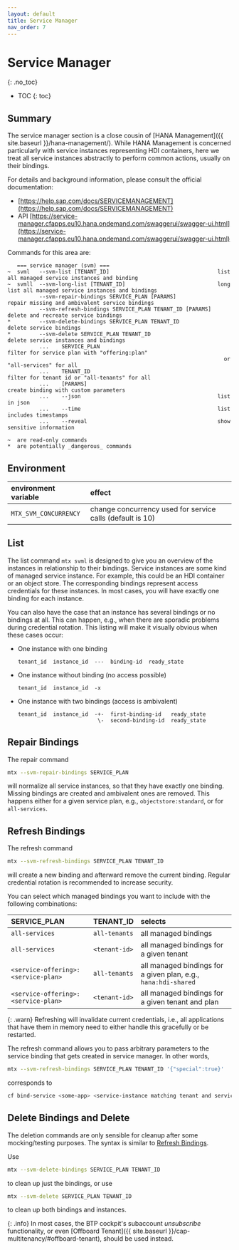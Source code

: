 ```yaml
---
layout: default
title: Service Manager
nav_order: 7
---
```


<!-- prettier-ignore-start -->
# Service Manager
{: .no_toc}
<!-- prettier-ignore-end -->

<!-- prettier-ignore -->
- TOC
{: toc}

## Summary

The service manager section is a close cousin of [HANA Management]({{ site.baseurl }}/hana-management/). While HANA
Management is concerned particularly with service instances representing HDI containers, here we treat all service
instances abstractly to perform common actions, usually on their bindings.

For details and background information, please consult the official documentation:

- [https://help.sap.com/docs/SERVICEMANAGEMENT](https://help.sap.com/docs/SERVICEMANAGEMENT)
- API [https://service-manager.cfapps.eu10.hana.ondemand.com/swaggerui/swagger-ui.html](https://service-manager.cfapps.eu10.hana.ondemand.com/swaggerui/swagger-ui.html)

Commands for this area are:

```
   === service manager (svm) ===
~  svml   --svm-list [TENANT_ID]                                  list all managed service instances and binding
~  svmll  --svm-long-list [TENANT_ID]                             long list all managed service instances and bindings
          --svm-repair-bindings SERVICE_PLAN [PARAMS]             repair missing and ambivalent service bindings
          --svm-refresh-bindings SERVICE_PLAN TENANT_ID [PARAMS]  delete and recreate service bindings
*         --svm-delete-bindings SERVICE_PLAN TENANT_ID            delete service bindings
*         --svm-delete SERVICE_PLAN TENANT_ID                     delete service instances and bindings
          ...    SERVICE_PLAN                                     filter for service plan with "offering:plan"
                                                                    or "all-services" for all
          ...    TENANT_ID                                        filter for tenant id or "all-tenants" for all
          ...    [PARAMS]                                         create binding with custom parameters
          ...    --json                                           list in json
          ...    --time                                           list includes timestamps
          ...    --reveal                                         show sensitive information

~  are read-only commands
*  are potentially _dangerous_ commands
```

## Environment

| environment variable  | effect                                                    |
| :-------------------- | :-------------------------------------------------------- |
| `MTX_SVM_CONCURRENCY` | change concurrency used for service calls (default is 10) |

## List

The list command `mtx svml` is designed to give you an overview of the instances in relationship to their bindings.
Service instances are some kind of managed service instance. For example, this could be an HDI container or an object
store. The corresponding bindings represent access credentials for these instances. In most cases, you will have exactly
one binding for each instance.

You can also have the case that an instance has several bindings or no bindings at all. This can happen, e.g., when
there are sporadic problems during credential rotation. This listing will make it visually obvious when these cases
occur:

- One instance with one binding
  ```
  tenant_id  instance_id  ---  binding-id  ready_state
  ```
- One instance without binding (no access possible)
  ```
  tenant_id  instance_id  -x
  ```
- One instance with two bindings (access is ambivalent)
  ```
  tenant_id  instance_id  -+-  first-binding-id   ready_state
                           \-  second-binding-id  ready_state
  ```

## Repair Bindings

The repair command

```bash
mtx --svm-repair-bindings SERVICE_PLAN
```

will normalize all service instances, so that they have exactly one binding. Missing bindings are created and ambivalent
ones are removed. This happens either for a given service plan, e.g., `objectstore:standard`, or for `all-services`.

## Refresh Bindings

The refresh command

```bash
mtx --svm-refresh-bindings SERVICE_PLAN TENANT_ID
```

will create a new binding and afterward remove the current binding. Regular credential rotation is recommended to
increase security.

You can select which managed bindings you want to include with the following combinations:

| SERVICE_PLAN                        | TENANT_ID     | selects                                                        |
| :---------------------------------- | :------------ | :------------------------------------------------------------- |
| `all-services`                      | `all-tenants` | all managed bindings                                           |
| `all-services`                      | `<tenant-id>` | all managed bindings for a given tenant                        |
| `<service-offering>:<service-plan>` | `all-tenants` | all managed bindings for a given plan, e.g., `hana:hdi-shared` |
| `<service-offering>:<service-plan>` | `<tenant-id>` | all managed bindings for a given tenant and plan               |

{: .warn}
Refreshing will invalidate current credentials, i.e., all applications that have them in memory need to either handle
this gracefully or be restarted.

The refresh command allows you to pass arbitrary parameters to the service binding that gets created in service
manager. In other words,

```bash
mtx --svm-refresh-bindings SERVICE_PLAN TENANT_ID '{"special":true}'
```

corresponds to

```bash
cf bind-service <some-app> <service-instance matching tenant and service-plan> -c '{"special":true}'
```

## Delete Bindings and Delete

The deletion commands are only sensible for cleanup after some mocking/testing purposes. The syntax is similar to
[Refresh Bindings](#refresh-bindings).

Use

```bash
mtx --svm-delete-bindings SERVICE_PLAN TENANT_ID
```

to clean up just the bindings, or use

```bash
mtx --svm-delete SERVICE_PLAN TENANT_ID
```

to clean up both bindings and instances.

{: .info}
In most cases, the BTP cockpit's subaccount _unsubscribe_ functionality, or even
[Offboard Tenant]({{ site.baseurl }}/cap-multitenancy/#offboard-tenant), should be used instead.
